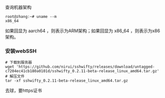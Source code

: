 

查询机器架构

```
root@zhang:~# uname --m
x86_64
```

如果回显为 aarch64 ，则表示为ARM架构；如果回显为 x86_64 ，则表示为x86架构。



### 安装webSSH

```
# 下载到服务器
wget 'https://github.com/nirui/sshwifty/releases/download/untagged-c7204ec41cb180a0101d/sshwifty_0.2.11-beta-release_linux_amd64.tar.gz'
# 解压文件
tar -xf sshwifty_0.2.11-beta-release_linux_amd64.tar.gz
```

去球，要https证书